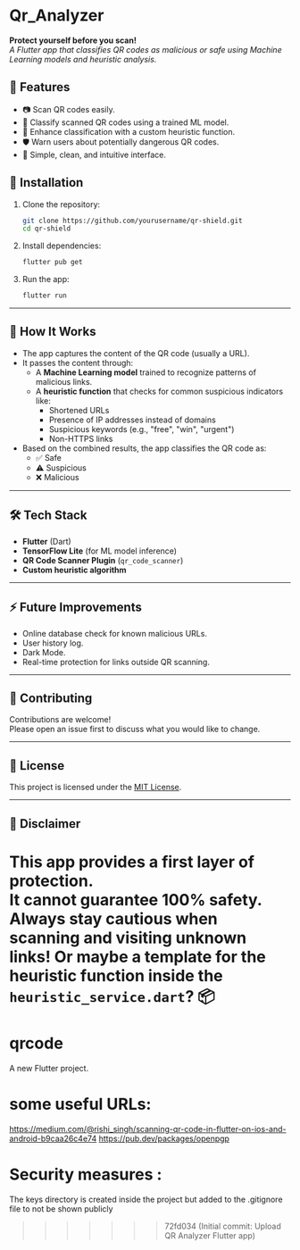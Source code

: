 # Qr_Analyzer
**Protect yourself before you scan!**  
_A Flutter app that classifies QR codes as malicious or safe using Machine Learning models and heuristic analysis._

## 📱 Features

- 📷 Scan QR codes easily.
- 🧠 Classify scanned QR codes using a trained ML model.
- 🧩 Enhance classification with a custom heuristic function.
- 🛡️ Warn users about potentially dangerous QR codes.
- 🌙 Simple, clean, and intuitive interface.


## 🚀 Installation

1. Clone the repository:

   ```bash
   git clone https://github.com/yourusername/qr-shield.git
   cd qr-shield
   ```

2. Install dependencies:

   ```bash
   flutter pub get
   ```

3. Run the app:

   ```bash
   flutter run
   ```

---

## 🧠 How It Works

- The app captures the content of the QR code (usually a URL).
- It passes the content through:
  - A **Machine Learning model** trained to recognize patterns of malicious links.
  - A **heuristic function** that checks for common suspicious indicators like:
    - Shortened URLs
    - Presence of IP addresses instead of domains
    - Suspicious keywords (e.g., "free", "win", "urgent")
    - Non-HTTPS links
- Based on the combined results, the app classifies the QR code as:
  - ✅ Safe
  - ⚠️ Suspicious
  - ❌ Malicious

---

## 🛠️ Tech Stack

- **Flutter** (Dart)
- **TensorFlow Lite** (for ML model inference)
- **QR Code Scanner Plugin** (`qr_code_scanner`)
- **Custom heuristic algorithm**

---


## ⚡ Future Improvements

- Online database check for known malicious URLs.
- User history log.
- Dark Mode.
- Real-time protection for links outside QR scanning.

---

## 🤝 Contributing

Contributions are welcome!  
Please open an issue first to discuss what you would like to change.

---

## 📄 License

This project is licensed under the [MIT License](LICENSE).

---

## 📢 Disclaimer

This app provides a **first layer of protection**.  
It **cannot guarantee 100% safety**.  
Always stay cautious when scanning and visiting unknown links!
Or maybe a template for the **heuristic function** inside the `heuristic_service.dart`? 📦
=======
# qrcode

A new Flutter project.

# some useful URLs:
https://medium.com/@rishi_singh/scanning-qr-code-in-flutter-on-ios-and-android-b9caa26c4e74
https://pub.dev/packages/openpgp

# Security measures :
The keys directory is created inside the project but added to the .gitignore file to not 
be shown publicly
>>>>>>> 72fd034 (Initial commit: Upload QR Analyzer Flutter app)
